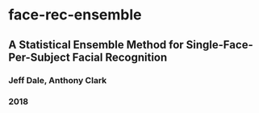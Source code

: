 # face-rec-ensemble

## A Statistical Ensemble Method for Single-Face-Per-Subject Facial Recognition
### Jeff Dale, Anthony Clark
### 2018
